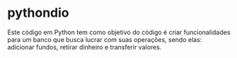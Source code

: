 # pythondio
Este código em Python tem como objetivo do código é criar funcionalidades para um banco que busca lucrar com suas operações, sendo elas: adicionar fundos, retirar dinheiro e transferir valores.
